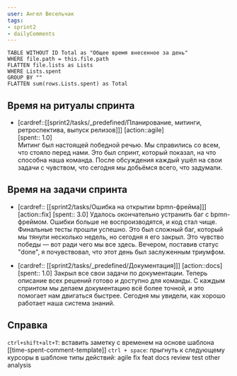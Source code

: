 ```yaml
---
user: Ангел Весельчак
tags:
- sprint2
- dailyComments
---
```




```dataview 
TABLE WITHOUT ID Total as "Общее время внесенное за день"
WHERE file.path = this.file.path 
FLATTEN file.lists as Lists
WHERE Lists.spent
GROUP BY ""
FLATTEN sum(rows.Lists.spent) as Total
```
## Время на ритуалы спринта

* [cardref::[[sprint2/tasks/_predefined/Планирование, митинги, ретроспектива, выпуск релизов]]]
  [action::agile]  
  [spent:: 1.0]  
  Митинг был настоящей победной речью. Мы справились со всем, что стояло перед нами. Это был спринт, который показал, на что способна наша команда. После обсуждения каждый ушёл на свои задачи с чувством, что сегодня мы добьёмся всего, что задумали.

## Время на задачи спринта

* [cardref:: [[sprint2/tasks/Ошибка на открытии bpmn-фрейма]]]
  [action::fix]
  [spent:: 3.0]
  Удалось окончательно устранить баг с bpmn-фреймом. Ошибки больше не воспроизводятся, и код стал чище. Финальные тесты прошли успешно. Это был сложный баг, который мы тянули несколько недель, но сегодня я его закрыл. Это чувство победы — вот ради чего мы все здесь. Вечером, поставив статус "done", я почувствовал, что этот день был заслуженным триумфом.

* [cardref:: [[sprint2/tasks/_predefined/Документация]]]
  [action::docs]
  [spent:: 1.0]
  Закрыл все свои задачи по документации. Теперь описание всех решений готово и доступно для команды. С каждым спринтом мы делаем документацию всё более точной, и это помогает нам двигаться быстрее. Сегодня мы увидели, как хорошо работает наша система знаний.


## Справка

`ctrl+shift+alt+T`:
	вставить заметку с временем на основе шаблона [[time-spent-comment-template]] 
`ctrl + space`:
	прыгнуть к следующему курсоры в шаблоне
типы действий:
	agile
	fix
	feat
	docs
	review
	test
	other
	analysis


